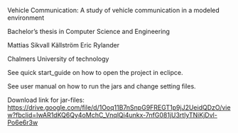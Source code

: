 Vehicle Communication:
A study of vehicle communication in a modeled environment

Bachelor’s thesis in Computer Science and Engineering

Mattias Sikvall Källström
Eric Rylander

Chalmers University of technology

See quick start_guide on how to open the project in eclipce.

See user manual on how to run the jars and change setting files.

Download link for jar-files:
https://drive.google.com/file/d/1Ooq11B7nSnpG9FREGT1p9jJ2UeidQDzO/view?fbclid=IwAR1dKQ6Qy4oMchC_VnqlQi4unkx-7nfG081jU3rtlyTNiKjDvl-Po6e6r3w

